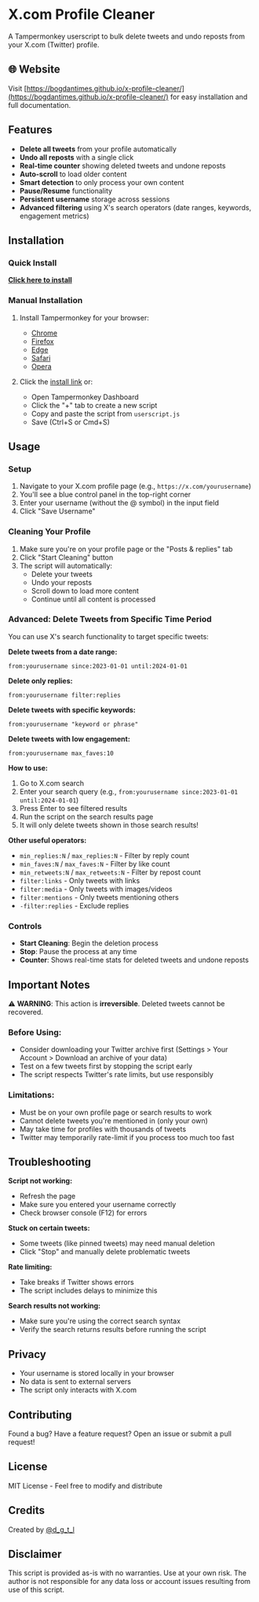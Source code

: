 # X.com Profile Cleaner

A Tampermonkey userscript to bulk delete tweets and undo reposts from your X.com (Twitter) profile.

## 🌐 Website

Visit [https://bogdantimes.github.io/x-profile-cleaner/](https://bogdantimes.github.io/x-profile-cleaner/) for easy installation and full documentation.

## Features

- **Delete all tweets** from your profile automatically
- **Undo all reposts** with a single click
- **Real-time counter** showing deleted tweets and undone reposts
- **Auto-scroll** to load older content
- **Smart detection** to only process your own content
- **Pause/Resume** functionality
- **Persistent username** storage across sessions
- **Advanced filtering** using X's search operators (date ranges, keywords, engagement metrics)

## Installation

### Quick Install

**[Click here to install](https://update.greasyfork.org/scripts/553223/Xcom%20Profile%20Cleaner.user.js)**

### Manual Installation

1. Install Tampermonkey for your browser:
   - [Chrome](https://chromewebstore.google.com/detail/tampermonkey/dhdgffkkebhmkfjojejmpbldmpobfkfo)
   - [Firefox](https://addons.mozilla.org/en-US/firefox/addon/tampermonkey/)
   - [Edge](https://microsoftedge.microsoft.com/addons/detail/tampermonkey/iikmkjmpaadaobahmlepeloendndfphd)
   - [Safari](https://apps.apple.com/us/app/tampermonkey/id6738342400)
   - [Opera](https://addons.opera.com/en/extensions/details/tampermonkey-beta/)

2. Click the [install link](https://update.greasyfork.org/scripts/553223/Xcom%20Profile%20Cleaner.user.js) or:
   - Open Tampermonkey Dashboard
   - Click the "+" tab to create a new script
   - Copy and paste the script from `userscript.js`
   - Save (Ctrl+S or Cmd+S)

## Usage

### Setup

1. Navigate to your X.com profile page (e.g., `https://x.com/yourusername`)
2. You'll see a blue control panel in the top-right corner
3. Enter your username (without the @ symbol) in the input field
4. Click "Save Username"

### Cleaning Your Profile

1. Make sure you're on your profile page or the "Posts & replies" tab
2. Click "Start Cleaning" button
3. The script will automatically:
   - Delete your tweets
   - Undo your reposts
   - Scroll down to load more content
   - Continue until all content is processed

### Advanced: Delete Tweets from Specific Time Period

You can use X's search functionality to target specific tweets:

**Delete tweets from a date range:**
```
from:yourusername since:2023-01-01 until:2024-01-01
```

**Delete only replies:**
```
from:yourusername filter:replies
```

**Delete tweets with specific keywords:**
```
from:yourusername "keyword or phrase"
```

**Delete tweets with low engagement:**
```
from:yourusername max_faves:10
```

**How to use:**
1. Go to X.com search
2. Enter your search query (e.g., `from:yourusername since:2023-01-01 until:2024-01-01`)
3. Press Enter to see filtered results
4. Run the script on the search results page
5. It will only delete tweets shown in those search results!

**Other useful operators:**
- `min_replies:N` / `max_replies:N` - Filter by reply count
- `min_faves:N` / `max_faves:N` - Filter by like count
- `min_retweets:N` / `max_retweets:N` - Filter by repost count
- `filter:links` - Only tweets with links
- `filter:media` - Only tweets with images/videos
- `filter:mentions` - Only tweets mentioning others
- `-filter:replies` - Exclude replies

### Controls

- **Start Cleaning**: Begin the deletion process
- **Stop**: Pause the process at any time
- **Counter**: Shows real-time stats for deleted tweets and undone reposts

## Important Notes

⚠️ **WARNING**: This action is **irreversible**. Deleted tweets cannot be recovered.

### Before Using:

- Consider downloading your Twitter archive first (Settings > Your Account > Download an archive of your data)
- Test on a few tweets first by stopping the script early
- The script respects Twitter's rate limits, but use responsibly

### Limitations:

- Must be on your own profile page or search results to work
- Cannot delete tweets you're mentioned in (only your own)
- May take time for profiles with thousands of tweets
- Twitter may temporarily rate-limit if you process too much too fast

## Troubleshooting

**Script not working:**
- Refresh the page
- Make sure you entered your username correctly
- Check browser console (F12) for errors

**Stuck on certain tweets:**
- Some tweets (like pinned tweets) may need manual deletion
- Click "Stop" and manually delete problematic tweets

**Rate limiting:**
- Take breaks if Twitter shows errors
- The script includes delays to minimize this

**Search results not working:**
- Make sure you're using the correct search syntax
- Verify the search returns results before running the script

## Privacy

- Your username is stored locally in your browser
- No data is sent to external servers
- The script only interacts with X.com

## Contributing

Found a bug? Have a feature request? Open an issue or submit a pull request!

## License

MIT License - Feel free to modify and distribute

## Credits

Created by [@d_g_t_l](https://x.com/d_g_t_l)

## Disclaimer

This script is provided as-is with no warranties. Use at your own risk. The author is not responsible for any data loss or account issues resulting from use of this script.